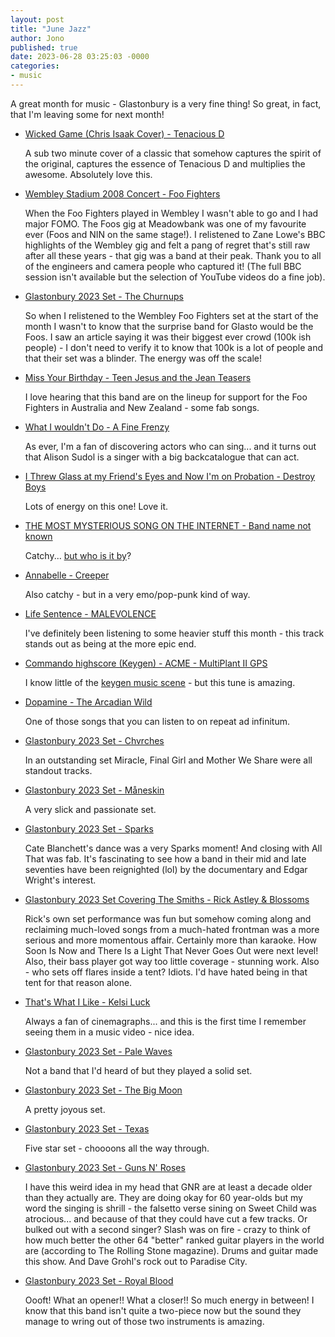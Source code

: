 ```yaml
---
layout: post
title: "June Jazz"
author: Jono
published: true
date: 2023-06-28 03:25:03 -0000
categories: 
- music
---
```


A great month for music - Glastonbury is a very fine thing! So great, in fact, that I'm leaving some for next month!


* [Wicked Game (Chris Isaak Cover) - Tenacious D](https://www.youtube.com/watch?v=Sfz9jQ3KI5k)

	 A sub two minute cover of a classic that somehow captures the spirit of the original, captures the essence of Tenacious D and multiplies the awesome. Absolutely love this. 


* [Wembley Stadium 2008 Concert - Foo Fighters](https://www.youtube.com/watch?v=KvrN6f95GOw&list=PLmD1X2JtvY2py2yOSVvsinVYH3TU5mBzo)

	 When the Foo Fighters played in Wembley I wasn't able to go and I had major FOMO. The Foos gig at Meadowbank was one of my favourite ever (Foos and NIN on the same stage!). I relistened to Zane Lowe's BBC highlights of the Wembley gig and felt a pang of regret that's still raw after all these years - that gig was a band at their peak. Thank you to all of the engineers and camera people who captured it! (The full BBC session isn't available but the selection of YouTube videos do a fine job).


* [Glastonbury 2023 Set - The Churnups](https://www.bbc.co.uk/iplayer/episode/p0frqsf3/glastonbury-foo-fighters)

	 So when I relistened to the Wembley Foo Fighters set at the start of the month I wasn't to know that the surprise band for Glasto would be the Foos. I saw an article saying it was their biggest ever crowd (100k ish people) - I don't need to verify it to know that 100k is a lot of people and that their set was a blinder. The energy was off the scale!


* [Miss Your Birthday - Teen Jesus and the Jean Teasers](https://www.youtube.com/watch?v=gB_KIFmMP-E)

	 I love hearing that this band are on the lineup for support for the Foo Fighters in Australia and New Zealand - some fab songs. 


* [What I wouldn't Do - A Fine Frenzy](https://www.youtube.com/watch?v=ZzKZYkZR_bU)

	 As ever, I'm a fan of discovering actors who can sing... and it turns out that Alison Sudol is a singer with a big backcatalogue that can act. 


* [I Threw Glass at my Friend's Eyes and Now I'm on Probation - Destroy Boys](https://www.youtube.com/watch?v=UigJn6Tq-lA)

	 Lots of energy on this one! Love it.


* [THE MOST MYSTERIOUS SONG ON THE INTERNET  - Band name not known](https://www.youtube.com/watch?v=zPGf4liO-KQ)

	 Catchy... [but who is it by](https://en.wikipedia.org/wiki/The_Most_Mysterious_Song_on_the_Internet)?


* [Annabelle - Creeper](https://www.youtube.com/watch?v=j6dORf4EVMc)

	 Also catchy - but in a very emo/pop-punk kind of way.


* [Life Sentence - MALEVOLENCE](https://www.youtube.com/watch?v=Bp_YWEsZPrU)

	 I've definitely been listening to some heavier stuff this month - this track stands out as being at the more epic end.


* [Commando highscore (Keygen) - ACME - MultiPlant II GPS](https://www.youtube.com/watch?v=n_tJ9fH93m4)

	 I know little of the [keygen music scene](https://en.wikipedia.org/wiki/Crack_intro) - but this tune is amazing. 


* [Dopamine - The Arcadian Wild](https://www.youtube.com/watch?v=s4SKvWsfSDg)

	 One of those songs that you can listen to on repeat ad infinitum. 


* [Glastonbury 2023 Set - Chvrches](https://www.bbc.co.uk/iplayer/episode/p0fsyy41/glastonbury-chvrches)

	 In an outstanding set Miracle, Final Girl and Mother We Share were all standout tracks.


* [Glastonbury 2023 Set - Måneskin](https://www.bbc.co.uk/iplayer/episode/p0ft6w70/glastonbury-maneskin)

	 A very slick and passionate set. 


* [Glastonbury 2023 Set - Sparks](https://www.bbc.co.uk/iplayer/episode/p0ft1n54/glastonbury-sparks)

	 Cate Blanchett's dance was a very Sparks moment! And closing with All That was fab. It's fascinating to see how a band in their mid and late seventies have been reignighted (lol) by the documentary and Edgar Wright's interest.


* [Glastonbury 2023 Set Covering The Smiths - Rick Astley & Blossoms](https://www.bbc.co.uk/iplayer/episode/p0ft6w7z/glastonbury-rick-astley-blossoms-perform-the-smiths)

	 Rick's own set performance was fun but somehow coming along and reclaiming much-loved songs from a much-hated frontman was a more serious and more momentous affair. Certainly more than karaoke.  How Soon Is Now and There Is a Light That Never Goes Out were next level! Also, their bass player got way too little coverage - stunning work. Also - who sets off flares inside a tent? Idiots. I'd have hated being in that tent for that reason alone.


* [That's What I Like - Kelsi Luck](https://www.youtube.com/watch?v=LmOKI_o50Eo)

	 Always a fan of cinemagraphs... and this is the first time I remember seeing them in a music video - nice idea. 


* [Glastonbury 2023 Set - Pale Waves](https://www.bbc.co.uk/iplayer/episode/p0ft1lnk/glastonbury-pale-waves)

	 Not a band that I'd heard of but they played a solid set. 


* [Glastonbury 2023 Set - The Big Moon](https://www.bbc.co.uk/iplayer/episode/p0ftbblz/glastonbury-the-big-moon)

	 A pretty joyous set.


* [Glastonbury 2023 Set - Texas](https://www.bbc.co.uk/iplayer/episode/p0fsygtr/glastonbury-texas)

	 Five star set - choooons all the way through. 


* [Glastonbury 2023 Set - Guns N' Roses](https://www.bbc.co.uk/iplayer/episode/p0ft26cy/glastonbury-guns-n-roses)

	 I have this weird idea in my head that GNR are at least a decade older than they actually are. They are doing okay for 60 year-olds but my word the singing is shrill - the falsetto verse sining on Sweet Child was atrocious... and because of that they could have cut a few tracks. Or bulked out with a second singer? Slash was on fire - crazy to think of how much better the other 64 "better" ranked guitar players in the world are (according to The Rolling Stone magazine). Drums and guitar made this show. And Dave Grohl's rock out to Paradise City. 


* [Glastonbury 2023 Set - Royal Blood](https://www.bbc.co.uk/iplayer/episode/p0frqqxv/glastonbury-royal-blood)

	 Oooft! What an opener!! What a closer!! So much energy in between! I know that this band isn't quite a two-piece now but the sound they manage to wring out of those two instruments is amazing.

